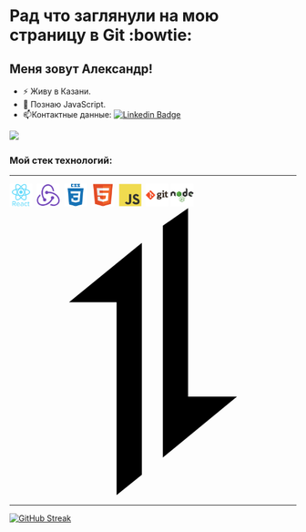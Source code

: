 # Рад что заглянули на мою страницу в Git :bowtie:
## Меня зовут Александр!

- :zap: Живу в Казани.
- :seedling: Познаю JavaScript.
- :mailbox:Контактные данные: [![Linkedin Badge](https://img.shields.io/badge/-telegram-blue?style=flat&logo=telegram&logoColor=white)](https://t.me/Pegases79)
<div id="header" align="left">
  <img src="https://media.giphy.com/media/JIX9t2j0ZTN9S/giphy.gif" width="250"/>
</div>

### Мой стек технологий: 
___
<div>
    <img src="https://github.com/devicons/devicon/blob/master/icons/react/react-original-wordmark.svg" title="React" alt="React" width="40" height="40"/>&nbsp;
  <img src="https://github.com/devicons/devicon/blob/master/icons/redux/redux-original.svg" title="Redux" alt="Redux " width="40" height="40"/>&nbsp;
  <img src="https://github.com/devicons/devicon/blob/master/icons/css3/css3-plain-wordmark.svg"  title="CSS3" alt="CSS" width="40" height="40"/>&nbsp;
  <img src="https://github.com/devicons/devicon/blob/master/icons/html5/html5-original.svg" title="HTML5" alt="HTML" width="40" height="40"/>&nbsp;
  <img src="https://github.com/devicons/devicon/blob/master/icons/javascript/javascript-original.svg" title="JavaScript" alt="JavaScript" width="40" height="40"/>&nbsp;
   <img src="https://github.com/devicons/devicon/blob/master/icons/git/git-original-wordmark.svg" title="Git" **alt="Git" width="40" height="40"/>
   <img src="https://github.com/devicons/devicon/blob/master/icons/nodejs/nodejs-original-wordmark.svg" title="NodeJS" alt="NodeJS" width="40" height="40"/>&nbsp;
 <svg role="img" viewBox="0 0 24 24" xmlns="http://www.w3.org/2000/svg"><path d="M11.0683 2.89968V22.2973l-2.11399 1.70265V7.8638H4.975l6.0933-4.96412zM14.93426 0v15.76724H19.025l-6.20044 5.08865V1.4689L14.93426 0z"/></svg>
    </div>
    

___

[![GitHub Streak](http://github-readme-streak-stats.herokuapp.com?user=AleksandrSdkv&theme=dark&border_radius=4.6)](https://git.io/streak-stats)

